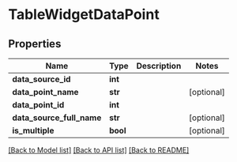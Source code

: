 # TableWidgetDataPoint

## Properties
Name | Type | Description | Notes
------------ | ------------- | ------------- | -------------
**data_source_id** | **int** |  | 
**data_point_name** | **str** |  | [optional] 
**data_point_id** | **int** |  | 
**data_source_full_name** | **str** |  | [optional] 
**is_multiple** | **bool** |  | [optional] 

[[Back to Model list]](../README.md#documentation-for-models) [[Back to API list]](../README.md#documentation-for-api-endpoints) [[Back to README]](../README.md)


